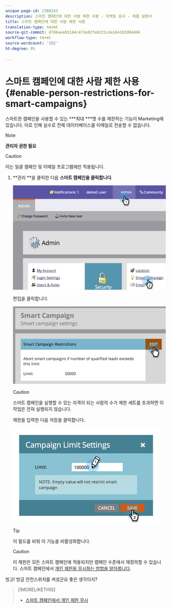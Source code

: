 ```yaml
---
unique-page-id: 2360243
description: 스마트 캠페인에 대한 사람 제한 사용 - 마케팅 문서 - 제품 설명서
title: 스마트 캠페인에 대한 사람 제한 사용
translation-type: tm+mt
source-git-commit: d7d6aee63144c472e02fe0221c4a164183d04dd4
workflow-type: tm+mt
source-wordcount: '152'
ht-degree: 0%

---
```



# 스마트 캠페인에 대한 사람 제한 사용 {#enable-person-restrictions-for-smart-campaigns}

스마트한 캠페인을 사용할 수 있는 ***최대 ***명 수를 제한하는 기능이 Marketing에 있습니다. 이로 인해 실수로 전체 데이터베이스를 이메일로 전송할 수 없습니다.

>[!NOTE]
>
>**관리자 권한 필요**

>[!CAUTION]
>
>이는 일괄 캠페인 및 이메일 프로그램에만 적용됩니다.

1. **관리 **을 클릭한 다음 **스마트 캠페인을 클릭합니다**.

   ![](assets/image2014-9-18-15-3a58-3a29.png)

   편집을 클릭합니다.

   ![](assets/image2014-9-18-15-3a59-3a7.png)

   >[!CAUTION]
   >
   >
   >스마트 캠페인을 실행할 수 있는 자격이 되는 사람의 수가 제한 세트를 초과하면 이 작업은 전혀 실행되지 않습니다.

   제한을 입력한 다음 저장을 클릭합니다.

   ![](assets/image2014-9-18-15-3a59-3a56.png)

   >[!TIP]
   >
   >
   >이 필드를 비워 이 기능을 비활성화합니다.

   >[!CAUTION]
   >
   >
   >이 제한은 모든 스마트 캠페인에 적용되지만 캠페인 수준에서 재정의할 수 있습니다. 스마트 캠페인에서 [개인 제한을 무시하는 방법을 알아봅니다](../../../product-docs/core-marketo-concepts/smart-campaigns/using-smart-campaigns/override-person-restrictions-in-a-smart-campaign.md).

빙고! 방금 안전스위치를 켜셨군요 좋은 생각이지?

>[!MORELIKETHIS]
>
>* [스마트 캠페인에서 개인 제한 무시](../../../product-docs/core-marketo-concepts/smart-campaigns/using-smart-campaigns/override-person-restrictions-in-a-smart-campaign.md)

>



